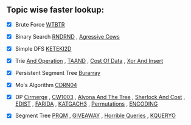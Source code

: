 ## Topic wise faster lookup:

- [x] Brute Force   [WTBTR](https://github.com/harshraj22/problem_solving/blob/master/solution/codechef/WTBTR.cpp)

- [x] Binary Search   [RNDRND](https://github.com/harshraj22/problem_solving/blob/master/solution/codechef/RNDRND.cpp) , [Agressive Cows](https://github.com/harshraj22/problem_solving/blob/master/solution/spoj/Aggressive_cows.cpp)

- [x] Simple DFS   [KETEKI2D](https://github.com/harshraj22/problem_solving/blob/master/solution/codechef/KETEKI2D.cpp)

- [x] Trie   [And Operation](https://github.com/harshraj22/problem_solving/blob/master/solution/codechef/And_operation.cpp) , [TAAND](https://github.com/harshraj22/problem_solving/blob/master/solution/codechef/TAAND.cpp) , [Cost Of Data](https://github.com/harshraj22/problem_solving/blob/master/solution/HackerEarth_solutions/Cost_of_Data.cpp) , [Xor And Insert](https://github.com/harshraj22/problem_solving/blob/master/solution/HackerEarth_solutions/Xor_and_Insert.cpp)

- [x] Persistent Segment Tree   [Burarray](https://github.com/harshraj22/problem_solving/blob/master/solution/codechef/BURARRAY.cpp)

- [x] Mo's Algorithm   [CDRN04](https://github.com/harshraj22/problem_solving/blob/master/solution/codechef/CDRN04.cpp)

- [x] DP   [Cirmerge](https://github.com/harshraj22/problem_solving/blob/master/solution/codechef/CIRMERGE.cpp) , [CW1003](https://github.com/harshraj22/problem_solving/blob/master/solution/codechef/CW1003.cpp) , [Alyona And The Tree](https://github.com/harshraj22/problem_solving/blob/master/solution/codeforces/Alyona_and_the_Tree.cpp)	, [Sherlock And Cost](https://github.com/harshraj22/problem_solving/blob/master/solution/hacker_rank/sherlock_and_cost.cpp)	, [EDIST](https://github.com/harshraj22/problem_solving/blob/master/solution/spoj/EDIST.cpp)	, [FARIDA](https://github.com/harshraj22/problem_solving/blob/master/solution/spoj/FARIDA.cpp) , [KATGACH3](https://github.com/harshraj22/problem_solving/blob/master/solution/spoj/LATGACH3.cpp) , [Permutations](https://github.com/harshraj22/problem_solving/blob/master/solution/spoj/Permutations.cpp) , [ENCODING](https://github.com/harshraj22/problem_solving/blob/master/solution/codechef/ENCODING.py)

- [x] Segment Tree   [PRQM](https://github.com/harshraj22/problem_solving/blob/master/solution/codechef/PRMQ.cpp) , [GIVEAWAY](https://github.com/harshraj22/problem_solving/blob/master/solution/spoj/GIVEAWAY.cpp) , [Horrible Queries](https://github.com/harshraj22/problem_solving/blob/master/solution/spoj/Horrible_queries.cpp) , [KQUERYO](https://github.com/harshraj22/problem_solving/blob/master/solution/spoj/KQUERYO_merge_sort_tree.cpp)